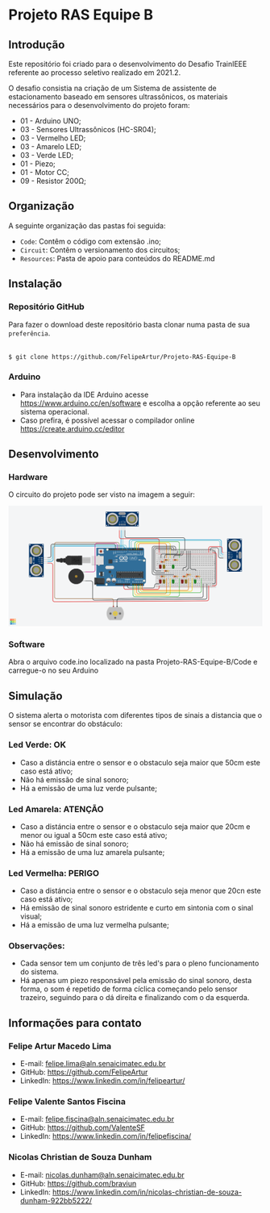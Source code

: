 # Projeto RAS Equipe B
## Introdução

Este repositório foi criado para o desenvolvimento do Desafio TrainIEEE referente ao processo seletivo realizado em 2021.2.

O desafio consistia na criação de um Sistema de assistente de estacionamento baseado em sensores ultrassônicos, os materiais necessários para o desenvolvimento do projeto foram: 
- 01 - Arduino UNO;
- 03 - Sensores Ultrassônicos (HC-SR04);
- 03 - Vermelho LED;
- 03 - Amarelo LED;
- 03 - Verde LED;
- 01 - Piezo; 
- 01 - Motor CC;
- 09 - Resistor 200Ω;

## Organização
A seguinte organização das pastas foi seguida: 
- `Code`: Contêm o código com extensão .ino;
- `Circuit`: Contêm o versionamento dos circuitos;
- `Resources`: Pasta de apoio para conteúdos do README.md

## Instalação
### Repositório GitHub
Para fazer o download deste repositório basta clonar numa pasta de sua `preferência`.

```

$ git clone https://github.com/FelipeArtur/Projeto-RAS-Equipe-B

```

### Arduino
- Para instalação da IDE Arduino acesse https://www.arduino.cc/en/software e escolha a opção referente ao seu sistema operacional.
- Caso prefira, é possível acessar o compilador online https://create.arduino.cc/editor

## Desenvolvimento
### Hardware
O circuito do projeto pode ser visto na imagem a seguir: 

![banner](https://github.com/FelipeArtur/Projeto-RAS-Equipe-B/blob/main/Circuit/TrainIEEE%20RAS%20v.2.png?raw=true)

### Software
Abra o arquivo code.ino localizado na pasta Projeto-RAS-Equipe-B/Code e carregue-o no seu Arduino

## Simulação
O sistema alerta o motorista com diferentes tipos de sinais a distancia que o sensor se encontrar do obstáculo: 

### Led Verde: OK
  - Caso a distáncia entre o sensor e o obstaculo seja maior que 50cm este caso está ativo;
  - Não há emissão de sinal sonoro;
  - Há a emissão de uma luz verde pulsante;

### Led Amarela: ATENÇÃO 
  - Caso a distáncia entre o sensor e o obstaculo seja maior que 20cm e menor ou igual a 50cm este caso está ativo;
  - Não há emissão de sinal sonoro;
  - Há a emissão de uma luz amarela pulsante;

### Led Vermelha: PERIGO
  - Caso a distáncia entre o sensor e o obstaculo seja menor que 20cn este caso está ativo;
  - Há emissão de sinal sonoro estridente e curto em sintonia com o sinal visual;
  - Há a emissão de uma luz vermelha pulsante;

### Observações: 
  - Cada sensor tem um conjunto de três led's para o pleno funcionamento do sistema.
  - Há apenas um piezo responsável pela emissão do sinal sonoro, desta forma, o som é repetido de forma cíclica começando pelo sensor trazeiro, seguindo para o dá direita e finalizando com o da esquerda. 

## Informações para contato

### **Felipe Artur Macedo Lima**
- E-mail: felipe.lima@aln.senaicimatec.edu.br
- GitHub: https://github.com/FelipeArtur
- LinkedIn: https://www.linkedin.com/in/felipeartur/

### **Felipe Valente Santos Fiscina**
- E-mail: felipe.fiscina@aln.senaicimatec.edu.br
- GitHub: https://github.com/ValenteSF
- LinkedIn: https://www.linkedin.com/in/felipefiscina/

### **Nicolas Christian de Souza Dunham**
- E-mail: nicolas.dunham@aln.senaicimatec.edu.br 
- GitHub: https://github.com/braviun
- LinkedIn: https://www.linkedin.com/in/nicolas-christian-de-souza-dunham-922bb5222/
